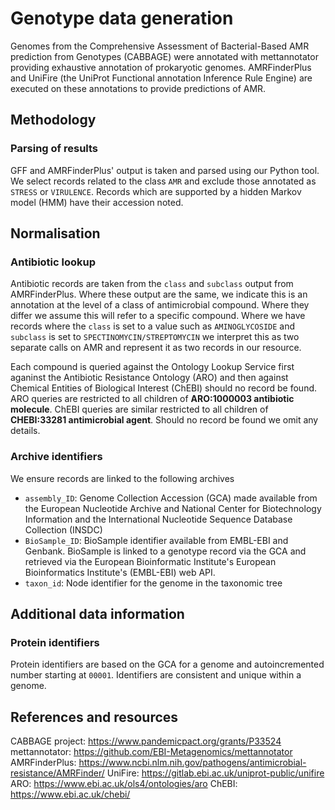 # Genotype data generation

Genomes from the Comprehensive Assessment of Bacterial-Based AMR prediction from Genotypes (CABBAGE) were annotated with mettannotator providing exhaustive annotation of prokaryotic genomes. AMRFinderPlus and UniFire (the UniProt Functional annotation Inference Rule Engine) are executed on these annotations to provide predictions of AMR.

## Methodology

### Parsing of results

GFF and AMRFinderPlus' output is taken and parsed using our Python tool. We select records related to the class `AMR` and exclude those annotated as `STRESS` or `VIRULENCE`. Records which are supported by a hidden Markov model (HMM) have their accession noted.

## Normalisation

### Antibiotic lookup

Antibiotic records are taken from the `class` and `subclass` output from AMRFinderPlus. Where these output are the same, we indicate this is an annotation at the level of a class of antimicrobial compound. Where they differ we assume this will refer to a specific compound. Where we have records where the `class` is set to a value such as `AMINOGLYCOSIDE` and `subclass` is set to `SPECTINOMYCIN/STREPTOMYCIN` we interpret this as two separate calls on AMR and represent it as two records in our resource.

Each compound is queried against the Ontology Lookup Service first aganinst the Antibiotic Resistance Ontology (ARO) and then against Chemical Entities of Biological Interest (ChEBI) should no record be found. ARO queries are restricted to all children of **ARO:1000003 antibiotic molecule**. ChEBI queries are similar restricted to all children of **CHEBI:33281 antimicrobial agent**. Should no record be found we omit any details.

### Archive identifiers

We ensure records are linked to the following archives

- `assembly_ID`: Genome Collection Accession (GCA) made available from the European Nucleotide Archive and National Center for Biotechnology Information and the International Nucleotide Sequence Database Collection (INSDC)
- `BioSample_ID`: BioSample identifier available from EMBL-EBI and Genbank. BioSample is linked to a genotype record via the GCA and retrieved via the European Bioinformatic Institute's European Bioinformatics Institute's (EMBL-EBI) web API.
- `taxon_id`: Node identifier for the genome in the taxonomic tree

## Additional data information

### Protein identifiers

Protein identifiers are based on the GCA for a genome and autoincremented number starting at `00001`. Identifiers are consistent and unique within a genome.

## References and resources

CABBAGE project: <https://www.pandemicpact.org/grants/P33524>
mettannotator: <https://github.com/EBI-Metagenomics/mettannotator>
AMRFinderPlus: <https://www.ncbi.nlm.nih.gov/pathogens/antimicrobial-resistance/AMRFinder/>
UniFire: <https://gitlab.ebi.ac.uk/uniprot-public/unifire>
ARO: <https://www.ebi.ac.uk/ols4/ontologies/aro>
ChEBI: <https://www.ebi.ac.uk/chebi/>
